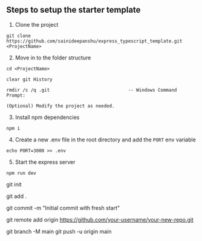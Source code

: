 ## Steps to setup the starter template

1. Clone the project

```
git clone https://github.com/sainideepanshu/express_typescript_template.git <ProjectName>
```

2. Move in to the folder structure

```
cd <ProjectName>

clear git History

rmdir /s /q .git                             -- Windows Command Prompt:

(Optional) Modify the project as needed.

```

3. Install npm dependencies

```
npm i
```

4. Create a new .env file in the root directory and add the `PORT` env variable

```
echo PORT=3000 >> .env
```

5. Start the express server

```
npm run dev
```



git init

git add .

git commit -m "Initial commit with fresh start"

git remote add origin https://github.com/your-username/your-new-repo.git

git branch -M main
git push -u origin main